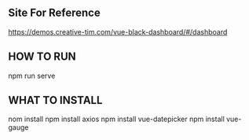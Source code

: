 ## Site For Reference
https://demos.creative-tim.com/vue-black-dashboard/#/dashboard

## HOW TO RUN
npm run serve


## WHAT TO INSTALL
nom install
npm install axios
npm install vue-datepicker
npm install vue-gauge

##
